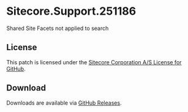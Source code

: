 # Sitecore.Support.251186
Shared Site Facets not applied to search

## License  
This patch is licensed under the [Sitecore Corporation A/S License for GitHub](https://github.com/sitecoresupport/Sitecore.Support.251186/blob/master/LICENSE).  

## Download  
Downloads are available via [GitHub Releases](https://github.com/sitecoresupport/Sitecore.Support.251186/releases).  
